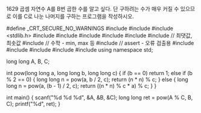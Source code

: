 1629 곱셈
자연수 A를 B번 곱한 수를 알고 싶다. 단 구하려는 수가 매우 커질 수 있으므로 이를 C로 나눈 나머지를 구하는 프로그램을 작성하시오.



#define _CRT_SECURE_NO_WARNINGS
#include <numeric>
#include <cstdio>
#include <stdlib.h>
#include <iostream>
#include <cstring>
#include <string>
#include <algorithm>
#include <vector>
#include <climits>   // 최댓값, 최솟값
#include <cmath>   // 수학 - min, max 등
#include <cassert>   // assert - 오류 검출용
#include <queue>
#include <stack>
#include <deque>
#include <map>
#include <set>
using namespace std;

long long A, B, C;

int pow(long long a, long long b, long long c) {
	if (b == 0)
		return 1;
	else if (b % 2 == 0) {
		long long n = pow(a, b / 2, c);
		return (n * n) % c;
	}
	else {
		long long n = pow(a, (b - 1) / 2, c);
		return ((n * n) % c * a) % c;
	}
}

int main() {
	scanf("%d %d %d", &A, &B, &C);
	long long ret = pow(A % C, B, C);
	printf("%d", ret);
}
